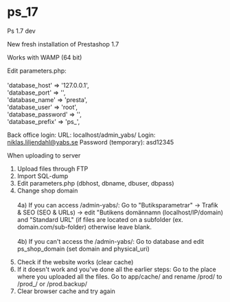 # ps_17
Ps 1.7 dev

New fresh installation of Prestashop 1.7

Works with WAMP (64 bit)

Edit parameters.php:<br /><br />
    'database_host' => '127.0.0.1',<br />
    'database_port' => '',<br />
    'database_name' => 'presta',<br />
    'database_user' => 'root',<br />
    'database_password' => '',<br />
    'database_prefix' => 'ps_',<br />

Back office login:
URL: localhost/admin_yabs/
Login:                niklas.liljendahl@yabs.se
Password (temporary): asd12345 

When uploading to server
1. Upload files through FTP
2. Import SQL-dump
3. Edit parameters.php (dbhost, dbname, dbuser, dbpass)
4. Change shop domain <br />
<br />4a) If you can access /admin-yabs/: 
Go to "Butiksparametrar" -> Trafik & SEO (SEO & URLs) -> edit "Butikens domännamn (localhost/IP/domain) and "Standard URL" (if files are located on a subfolder (ex. domain.com/sub-folder) otherwise leave blank.<br />
<br />4b) If you can't access the /admin-yabs/: 
Go to database and edit ps_shop_domain (set domain and physical_uri)
5) Check if the website works (clear cache)
6) If it doesn't work and you've done all the earlier steps: Go to the place where you uploaded all the files. Go to app/cache/ and rename /prod/ to /prod_/ or /prod.backup/
7) Clear browser cache and try again
